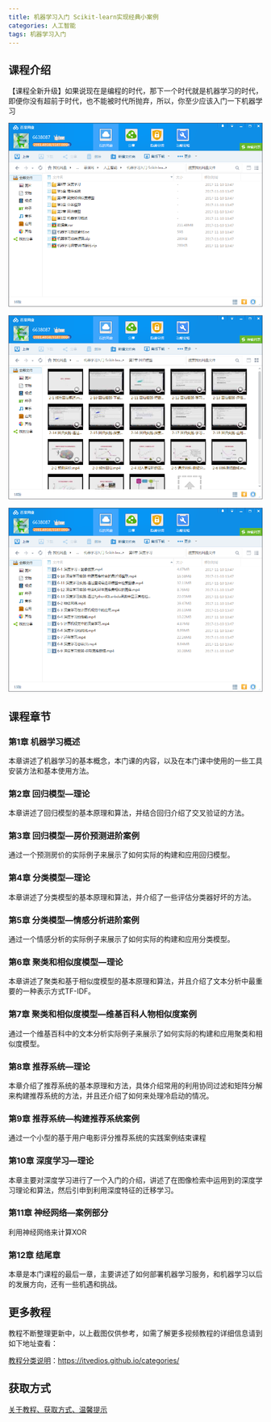 ```yaml
---
title: 机器学习入门 Scikit-learn实现经典小案例
categories: 人工智能
tags: 机器学习入门
---
```


## 课程介绍

【课程全新升级】如果说现在是编程的时代，那下一个时代就是机器学习的时代，即便你没有超前于时代，也不能被时代所抛弃，所以，你至少应该入门一下机器学习

![](img/机器学习入门1.png)

<!--more-->

![](img/机器学习入门2.png)

![](img/机器学习入门3.png)

## 课程章节

### 第1章 机器学习概述

本章讲述了机器学习的基本概念，本门课的内容，以及在本门课中使用的一些工具安装方法和基本使用方法。

### 第2章 回归模型—理论

本章讲述了回归模型的基本原理和算法，并结合回归介绍了交叉验证的方法。

### 第3章 回归模型—房价预测进阶案例

通过一个预测房价的实际例子来展示了如何实际的构建和应用回归模型。

### 第4章 分类模型—理论

本章讲述了分类模型的基本原理和算法，并介绍了一些评估分类器好坏的方法。

### 第5章 分类模型—情感分析进阶案例

通过一个情感分析的实际例子来展示了如何实际的构建和应用分类模型。

### 第6章 聚类和相似度模型—理论

本章讲述了聚类和基于相似度模型的基本原理和算法，并且介绍了文本分析中最重要的一种表示方式TF-IDF。

### 第7章 聚类和相似度模型—维基百科人物相似度案例

通过一个维基百科中的文本分析实际例子来展示了如何实际的构建和应用聚类和相似度模型。

### 第8章 推荐系统—理论

本章介绍了推荐系统的基本原理和方法，具体介绍常用的利用协同过滤和矩阵分解来构建推荐系统的方法，并且还介绍了如何来处理冷启动的情况。

### 第9章 推荐系统—构建推荐系统案例

通过一个小型的基于用户电影评分推荐系统的实践案例结束课程

### 第10章 深度学习—理论

本章主要对深度学习进行了一个入门的介绍，讲述了在图像检索中运用到的深度学习理论和算法，然后引申到利用深度特征的迁移学习。

### 第11章 神经网络—案例部分

利用神经网络来计算XOR

### 第12章 结尾章

本章是本门课程的最后一章，主要讲述了如何部署机器学习服务，和机器学习以后的发展方向，还有一些机遇和挑战。

## 更多教程

教程不断整理更新中，以上截图仅供参考，如需了解更多视频教程的详细信息请到如下地址查看：

[教程分类说明](https://itvedios.github.io/categories/)：<https://itvedios.github.io/categories/>

## 获取方式

[关于教程、获取方式、温馨提示](https://itvedios.github.io/about/)